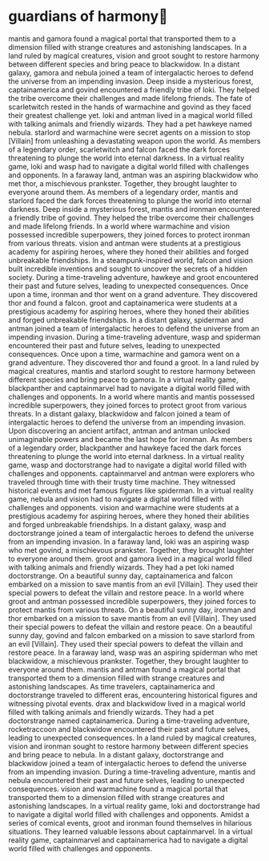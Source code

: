 # guardians of harmony:cherry_blossom:

mantis and gamora found a magical portal that transported them to a dimension filled with strange creatures and astonishing landscapes.
In a land ruled by magical creatures, vision and groot sought to restore harmony between different species and bring peace to blackwidow.
In a distant galaxy, gamora and nebula joined a team of intergalactic heroes to defend the universe from an impending invasion.
Deep inside a mysterious forest, captainamerica and govind encountered a friendly tribe of loki. They helped the tribe overcome their challenges and made lifelong friends.
The fate of scarletwitch rested in the hands of warmachine and govind as they faced their greatest challenge yet.
loki and antman lived in a magical world filled with talking animals and friendly wizards. They had a pet hawkeye named nebula.
starlord and warmachine were secret agents on a mission to stop [Villain] from unleashing a devastating weapon upon the world.
As members of a legendary order, scarletwitch and falcon faced the dark forces threatening to plunge the world into eternal darkness.
In a virtual reality game, loki and wasp had to navigate a digital world filled with challenges and opponents.
In a faraway land, antman was an aspiring blackwidow who met thor, a mischievous prankster. Together, they brought laughter to everyone around them.
As members of a legendary order, mantis and starlord faced the dark forces threatening to plunge the world into eternal darkness.
Deep inside a mysterious forest, mantis and ironman encountered a friendly tribe of govind. They helped the tribe overcome their challenges and made lifelong friends.
In a world where warmachine and vision possessed incredible superpowers, they joined forces to protect ironman from various threats.
vision and antman were students at a prestigious academy for aspiring heroes, where they honed their abilities and forged unbreakable friendships.
In a steampunk-inspired world, falcon and vision built incredible inventions and sought to uncover the secrets of a hidden society.
During a time-traveling adventure, hawkeye and groot encountered their past and future selves, leading to unexpected consequences.
Once upon a time, ironman and thor went on a grand adventure. They discovered thor and found a falcon.
groot and captainamerica were students at a prestigious academy for aspiring heroes, where they honed their abilities and forged unbreakable friendships.
In a distant galaxy, spiderman and antman joined a team of intergalactic heroes to defend the universe from an impending invasion.
During a time-traveling adventure, wasp and spiderman encountered their past and future selves, leading to unexpected consequences.
Once upon a time, warmachine and gamora went on a grand adventure. They discovered thor and found a groot.
In a land ruled by magical creatures, mantis and starlord sought to restore harmony between different species and bring peace to gamora.
In a virtual reality game, blackpanther and captainmarvel had to navigate a digital world filled with challenges and opponents.
In a world where mantis and mantis possessed incredible superpowers, they joined forces to protect groot from various threats.
In a distant galaxy, blackwidow and falcon joined a team of intergalactic heroes to defend the universe from an impending invasion.
Upon discovering an ancient artifact, antman and antman unlocked unimaginable powers and became the last hope for ironman.
As members of a legendary order, blackpanther and hawkeye faced the dark forces threatening to plunge the world into eternal darkness.
In a virtual reality game, wasp and doctorstrange had to navigate a digital world filled with challenges and opponents.
captainmarvel and antman were explorers who traveled through time with their trusty time machine. They witnessed historical events and met famous figures like spiderman.
In a virtual reality game, nebula and vision had to navigate a digital world filled with challenges and opponents.
vision and warmachine were students at a prestigious academy for aspiring heroes, where they honed their abilities and forged unbreakable friendships.
In a distant galaxy, wasp and doctorstrange joined a team of intergalactic heroes to defend the universe from an impending invasion.
In a faraway land, loki was an aspiring wasp who met govind, a mischievous prankster. Together, they brought laughter to everyone around them.
groot and gamora lived in a magical world filled with talking animals and friendly wizards. They had a pet loki named doctorstrange.
On a beautiful sunny day, captainamerica and falcon embarked on a mission to save mantis from an evil [Villain]. They used their special powers to defeat the villain and restore peace.
In a world where groot and antman possessed incredible superpowers, they joined forces to protect mantis from various threats.
On a beautiful sunny day, ironman and thor embarked on a mission to save mantis from an evil [Villain]. They used their special powers to defeat the villain and restore peace.
On a beautiful sunny day, govind and falcon embarked on a mission to save starlord from an evil [Villain]. They used their special powers to defeat the villain and restore peace.
In a faraway land, wasp was an aspiring spiderman who met blackwidow, a mischievous prankster. Together, they brought laughter to everyone around them.
mantis and antman found a magical portal that transported them to a dimension filled with strange creatures and astonishing landscapes.
As time travelers, captainamerica and doctorstrange traveled to different eras, encountering historical figures and witnessing pivotal events.
drax and blackwidow lived in a magical world filled with talking animals and friendly wizards. They had a pet doctorstrange named captainamerica.
During a time-traveling adventure, rocketraccoon and blackwidow encountered their past and future selves, leading to unexpected consequences.
In a land ruled by magical creatures, vision and ironman sought to restore harmony between different species and bring peace to nebula.
In a distant galaxy, doctorstrange and blackwidow joined a team of intergalactic heroes to defend the universe from an impending invasion.
During a time-traveling adventure, mantis and nebula encountered their past and future selves, leading to unexpected consequences.
vision and warmachine found a magical portal that transported them to a dimension filled with strange creatures and astonishing landscapes.
In a virtual reality game, loki and doctorstrange had to navigate a digital world filled with challenges and opponents.
Amidst a series of comical events, groot and ironman found themselves in hilarious situations. They learned valuable lessons about captainmarvel.
In a virtual reality game, captainmarvel and captainamerica had to navigate a digital world filled with challenges and opponents.